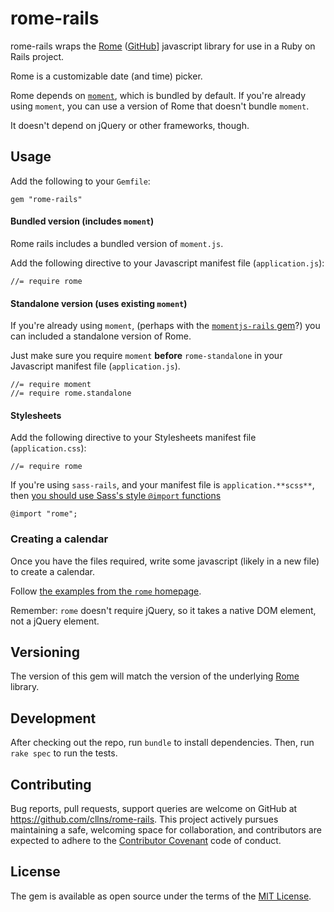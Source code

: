 # rome-rails

rome-rails wraps the
[Rome](https://bevacqua.github.io/rome/)
([GitHub](https://github.com/bevacqua/rome)]
javascript library for use in a Ruby on Rails project.

Rome is a customizable date (and time) picker.

Rome depends on [`moment`](http://momentjs.com/),
which is bundled by default.
If you're already using `moment`,
you can use a version of Rome that doesn't bundle `moment`.

It doesn't depend on jQuery or other frameworks, though.

## Usage

Add the following to your `Gemfile`:

    gem "rome-rails"


#### Bundled version (includes `moment`)

Rome rails includes a bundled version of `moment.js`.

Add the following directive to your Javascript manifest file (`application.js`):

    //= require rome


#### Standalone version (uses existing `moment`)

If you're already using `moment`,
(perhaps with the
[`momentjs-rails` gem](https://github.com/derekprior/momentjs-rails)?)
you can included a standalone version of Rome.

Just make sure you require `moment` **before** `rome-standalone`
in your Javascript manifest file (`application.js`).

    //= require moment
    //= require rome.standalone


#### Stylesheets

Add the following directive to your Stylesheets manifest file (`application.css`):

    //= require rome

If you're using `sass-rails`, and your manifest file is `application.**scss**`,
then [you should use Sass's style `@import` functions](https://github.com/rails/sass-rails#important-note)

    @import "rome";
    
### Creating a calendar

Once you have the files required, 
write some javascript (likely in a new file) to create a calendar.

Follow [the examples from the `rome` homepage](http://bevacqua.github.io/rome/). 

Remember: `rome` doesn't require jQuery, so it takes a native DOM element, not a jQuery element.

## Versioning

The version of this gem will match the version of the underlying
[Rome](https://github.com/bevacqua/rome) library.

## Development

After checking out the repo, run `bundle` to install dependencies.
Then, run `rake spec` to run the tests.

## Contributing

Bug reports, pull requests, support queries are welcome
on GitHub at https://github.com/cllns/rome-rails.
This project actively pursues maintaining a safe,
welcoming space for collaboration,
and contributors are expected to adhere to the
[Contributor Covenant](contributor-covenant.org) code of conduct.


## License

The gem is available as open source under the terms of the
[MIT License](http://opensource.org/licenses/MIT).
